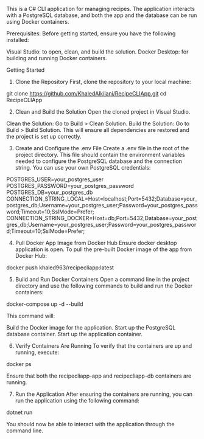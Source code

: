 This is a C# CLI application for managing recipes. The application interacts with a PostgreSQL database, and both the app and the database can be run using Docker containers.

Prerequisites:
Before getting started, ensure you have the following installed:

Visual Studio: to open, clean, and build the solution.
Docker Desktop: for building and running Docker containers.

Getting Started
1. Clone the Repository
First, clone the repository to your local machine:

git clone https://github.com/KhaledAlkilani/RecipeCLIApp.git
cd RecipeCLIApp

2. Clean and Build the Solution
Open the cloned project in Visual Studio.

Clean the Solution: Go to Build > Clean Solution.
Build the Solution: Go to Build > Build Solution.
This will ensure all dependencies are restored and the project is set up correctly.

3. Create and Configure the .env File
Create a .env file in the root of the project directory. This file should contain the environment variables needed to configure the PostgreSQL database and the connection string. You can use your own PostgreSQL credentials:

POSTGRES_USER=your_postgres_user
POSTGRES_PASSWORD=your_postgres_password
POSTGRES_DB=your_postgres_db
CONNECTION_STRING_LOCAL=Host=localhost;Port=5432;Database=your_postgres_db;Username=your_postgres_user;Password=your_postgres_password;Timeout=10;SslMode=Prefer;
CONNECTION_STRING_DOCKER=Host=db;Port=5432;Database=your_postgres_db;Username=your_postgres_user;Password=your_postgres_password;Timeout=10;SslMode=Prefer;

4. Pull Docker App Image from Docker Hub
Ensure docker desktop application is open.
To pull the pre-built Docker image of the app from Docker Hub:

docker push khaled963/recipecliapp:latest

5. Build and Run Docker Containers
Open a command line in the project directory and use the following commands to build and run the Docker containers:

docker-compose up -d --build

This command will:

Build the Docker image for the application.
Start up the PostgreSQL database container.
Start up the application container.

6. Verify Containers Are Running
To verify that the containers are up and running, execute:

docker ps

Ensure that both the recipecliapp-app and recipecliapp-db containers are running.

7. Run the Application
After ensuring the containers are running, you can run the application using the following command:

dotnet run

You should now be able to interact with the application through the command line.
